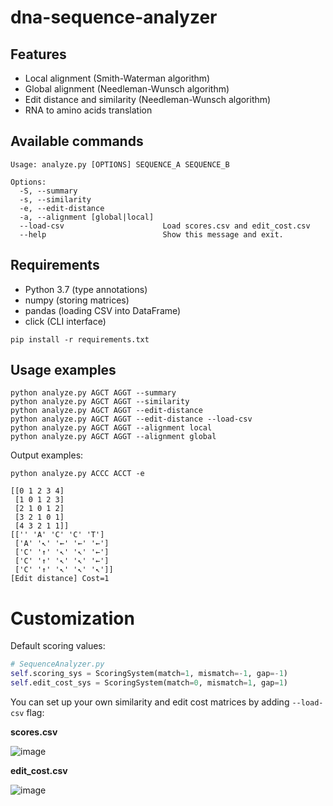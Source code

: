 # dna-sequence-analyzer

## Features
- Local alignment (Smith-Waterman algorithm)
- Global alignment (Needleman-Wunsch algorithm)
- Edit distance and similarity (Needleman-Wunsch algorithm)
- RNA to amino acids translation

## Available commands
```
Usage: analyze.py [OPTIONS] SEQUENCE_A SEQUENCE_B

Options:
  -S, --summary
  -s, --similarity
  -e, --edit-distance
  -a, --alignment [global|local]
  --load-csv                      Load scores.csv and edit_cost.csv
  --help                          Show this message and exit.
```

## Requirements
- Python 3.7 (type annotations)
- numpy (storing matrices)
- pandas (loading CSV into DataFrame)
- click (CLI interface)

`pip install -r requirements.txt`

## Usage examples
```
python analyze.py AGCT AGGT --summary
python analyze.py AGCT AGGT --similarity
python analyze.py AGCT AGGT --edit-distance
python analyze.py AGCT AGGT --edit-distance --load-csv
python analyze.py AGCT AGGT --alignment local
python analyze.py AGCT AGGT --alignment global
```

Output examples:
```
python analyze.py ACCC ACCT -e

[[0 1 2 3 4]
 [1 0 1 2 3]
 [2 1 0 1 2]
 [3 2 1 0 1]
 [4 3 2 1 1]]
[['' 'A' 'C' 'C' 'T']
 ['A' '↖' '←' '←' '←']
 ['C' '↑' '↖' '↖' '←']
 ['C' '↑' '↖' '↖' '←']
 ['C' '↑' '↖' '↖' '↖']]
[Edit distance] Cost=1
```

# Customization
Default scoring values: 
```python
# SequenceAnalyzer.py
self.scoring_sys = ScoringSystem(match=1, mismatch=-1, gap=-1)
self.edit_cost_sys = ScoringSystem(match=0, mismatch=1, gap=1)
```
You can set up your own similarity and edit cost matrices by adding `--load-csv` flag:

**scores.csv**

![image](https://user-images.githubusercontent.com/12485656/50089228-7d318480-0205-11e9-9f51-6c396363719d.png)

**edit_cost.csv**

![image](https://user-images.githubusercontent.com/12485656/50089142-43f91480-0205-11e9-8d93-bc05449c039d.png)


